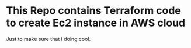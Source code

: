 # This Repo contains Terraform code to create Ec2 instance in AWS cloud
Just to make sure that i doing cool.
